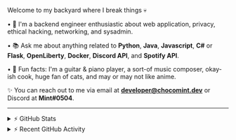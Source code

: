 Welcome to my backyard where I break things 💀

• 👾 I'm a backend engineer enthusiastic about web application, privacy, ethical hacking, networking, and sysadmin.

• 📚 Ask me about anything related to **Python**, **Java**, **Javascript**, **C#** or **Flask**, **OpenLiberty**, **Docker**, **Discord API**, and **Spotify API**.

• 🍛 Fun facts: I'm a guitar & piano player, a sort-of music composer, okay-ish cook, huge fan of cats, and may or may not like anime.

✨ You can reach out to me via email at **developer@chocomint.dev** or Discord at **Mint#0504**.

---

<details>
    <summary>⚡ GitHub Stats</summary>
<img height="150px" align="center" alt="Mint's GitHub Stats" src="https://github-readme-stats-lunarmint.vercel.app/api?username=lunarmint&count_private=true&show_icons=true&hide_title=true&hide_border=true&title_color=00ffdf&icon_color=00ffdf&text_color=141823&bg_color=0,4158d0,c850c0,ffcc70&include_all_commits=false"/>
<img height="150px" align="center" alt="Mint's Most Used Languages" src="https://github-readme-stats-lunarmint.vercel.app/api/top-langs/?username=lunarmint&hide_title=true&hide_border=true&langs_count=8&layout=compact&title_color=141823&bg_color=0,ffcc70,c850c0,4158d0"/>
</details>

<details>
    <summary>⚡ Recent GitHub Activity</summary>
<!--START_SECTION:activity-->
1. ❗️ Closed issue [#288](https://github.com/tenbergen/CSC480-22S/issues/288) in [tenbergen/CSC480-22S](https://github.com/tenbergen/CSC480-22S)
2. ❗️ Closed issue [#300](https://github.com/tenbergen/CSC480-22S/issues/300) in [tenbergen/CSC480-22S](https://github.com/tenbergen/CSC480-22S)
3. 🗣 Commented on [#300](https://github.com/tenbergen/CSC480-22S/issues/300) in [tenbergen/CSC480-22S](https://github.com/tenbergen/CSC480-22S)
4. 🎉 Merged PR [#304](https://github.com/tenbergen/CSC480-22S/pull/304) in [tenbergen/CSC480-22S](https://github.com/tenbergen/CSC480-22S)
5. 💪 Opened PR [#304](https://github.com/tenbergen/CSC480-22S/pull/304) in [tenbergen/CSC480-22S](https://github.com/tenbergen/CSC480-22S)
<!--END_SECTION:activity-->
</details>
